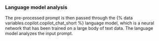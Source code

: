 ### Language model analysis

The pre-processed prompt is then passed through the {% data variables.copilot.copilot_chat_short %} language model, which is a neural network that has been trained on a large body of text data. The language model analyzes the input prompt.
